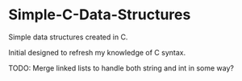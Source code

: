 Simple-C-Data-Structures
========================

Simple data structures created in C.

Initial designed to refresh my knowledge of C syntax.

TODO: Merge linked lists to handle both string and int in some way? 
